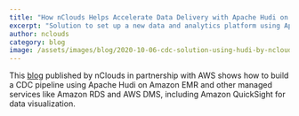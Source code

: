 ```yaml
---
title: "How nClouds Helps Accelerate Data Delivery with Apache Hudi on Amazon EMR"
excerpt: "Solution to set up a new data and analytics platform using Apache Hudi on Amazon EMR and other managed services, including Amazon QuickSight for data visualization."
author: nclouds
category: blog
image: /assets/images/blog/2020-10-06-cdc-solution-using-hudi-by-nclouds.jpg
---
```


This [blog](https://aws.amazon.com/blogs/apn/how-nclouds-helps-accelerate-data-delivery-with-apache-hudi-on-amazon-emr/) published by nClouds in partnership with AWS shows how to build a CDC pipeline using Apache Hudi on Amazon EMR and other managed services like Amazon RDS and AWS DMS, including Amazon QuickSight for data visualization.